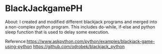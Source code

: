 # BlackJackgamePH

About:
I created and modified different blackjack programs and merged into a non-complex python program.
This includes do-while, if-else and python sleep function that is used to delay some execution.

Reference:https://www.askpython.com/python/examples/blackjack-game-using-python
          https://github.com/odrobek/blackjack_python
          
